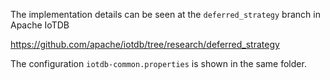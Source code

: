 
The implementation details can be seen at the `deferred_strategy` branch in Apache IoTDB

https://github.com/apache/iotdb/tree/research/deferred_strategy

The configuration `iotdb-common.properties` is shown in the same folder.